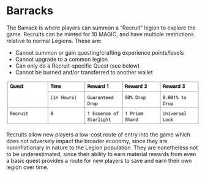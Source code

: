 # Barracks

The Barrack is where players can summon a “Recruit” legion to explore the game. Recruits can be minted for 10 MAGIC, and have multiple restrictions relative to normal Legions. These are:&#x20;

* Cannot summon or gain questing/crafting experience points/levels&#x20;
* Cannot upgrade to a common legion&#x20;
* Can only do a Recruit-specific Quest (see below)&#x20;
* Cannot be burned and/or transferred to another wallet

![](<../../.gitbook/assets/image (21).png>)

Recruits allow new players a low-cost route of entry into the game which does not adversely impact the broader economy, since they are noninflationary in nature to the Legion population. They are nonetheless not to be underestimated, since their ability to earn material rewards from even a basic quest provides a route for new players to save and earn their own legion over time.
